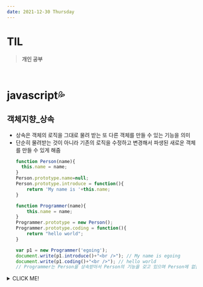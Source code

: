 ```yaml
---
date: 2021-12-30 Thursday
---
```


# TIL

> **개인 공부**
<br />

# javascript💦

## **객체지향_상속**
- 상속은 객체의 로직을 그대로 물려 받는 또 다른 객체를 만들 수 있는 기능을 의미
- 단순히 물려받는 것이 아니라 기존의 로직을 수정하고 변경해서 파생된 새로운 객체를 만들 수 있게 해줌
  ```js
  function Person(name){
    this.name = name;
  }
  Person.prototype.name=null;
  Person.prototype.introduce = function(){
      return 'My name is '+this.name; 
  }
  
  function Programmer(name){
      this.name = name;
  }
  Programmer.prototype = new Person();
  Programmer.prototype.coding = function(){
      return "hello world";
  }
  
  var p1 = new Programmer('egoing');
  document.write(p1.introduce()+"<br />"); // My name is egoing
  document.write(p1.coding()+"<br />"); // hello world
  // Programmer는 Person을 상속받아서 Person의 기능을 갖고 있으며 Person에 없는 기능인 메소드 coding 또한 가지고 있음
  ```


<details>
<summary>CLICK ME!</summary>  

- 
</detials>  

